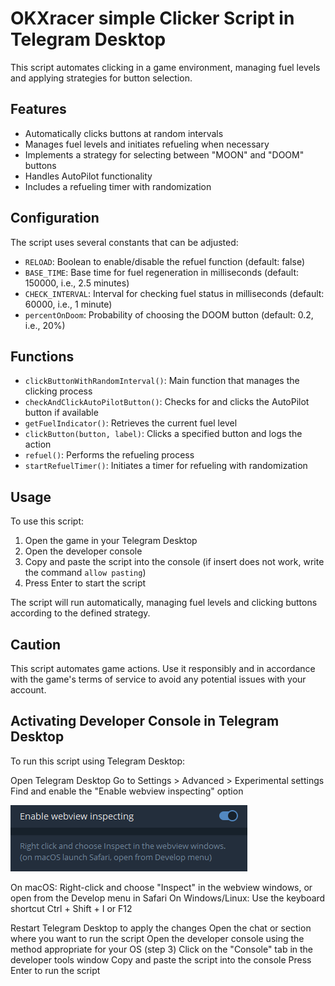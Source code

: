 # OKXracer simple Clicker Script in Telegram Desktop

This script automates clicking in a game environment, managing fuel levels and applying strategies for button selection.

## Features

- Automatically clicks buttons at random intervals
- Manages fuel levels and initiates refueling when necessary
- Implements a strategy for selecting between "MOON" and "DOOM" buttons
- Handles AutoPilot functionality
- Includes a refueling timer with randomization

## Configuration

The script uses several constants that can be adjusted:

- `RELOAD`: Boolean to enable/disable the refuel function (default: false)
- `BASE_TIME`: Base time for fuel regeneration in milliseconds (default: 150000, i.e., 2.5 minutes)
- `CHECK_INTERVAL`: Interval for checking fuel status in milliseconds (default: 60000, i.e., 1 minute)
- `percentOnDoom`: Probability of choosing the DOOM button (default: 0.2, i.e., 20%)

## Functions

- `clickButtonWithRandomInterval()`: Main function that manages the clicking process
- `checkAndClickAutoPilotButton()`: Checks for and clicks the AutoPilot button if available
- `getFuelIndicator()`: Retrieves the current fuel level
- `clickButton(button, label)`: Clicks a specified button and logs the action
- `refuel()`: Performs the refueling process
- `startRefuelTimer()`: Initiates a timer for refueling with randomization

## Usage

To use this script:

1. Open the game in your Telegram Desktop
2. Open the developer console
3. Copy and paste the script into the console (if insert does not work, write the command `allow pasting`)
4. Press Enter to start the script

The script will run automatically, managing fuel levels and clicking buttons according to the defined strategy.

## Caution

This script automates game actions. Use it responsibly and in accordance with the game's terms of service to avoid any potential issues with your account.


## Activating Developer Console in Telegram Desktop

To run this script using Telegram Desktop:

Open Telegram Desktop
Go to Settings > Advanced > Experimental settings
Find and enable the "Enable webview inspecting" option

![settings](image.png)

On macOS: Right-click and choose "Inspect" in the webview windows, or open from the Develop menu in Safari
On Windows/Linux: Use the keyboard shortcut Ctrl + Shift + I or F12


Restart Telegram Desktop to apply the changes
Open the chat or section where you want to run the script
Open the developer console using the method appropriate for your OS (step 3)
Click on the "Console" tab in the developer tools window
Copy and paste the script into the console
Press Enter to run the script